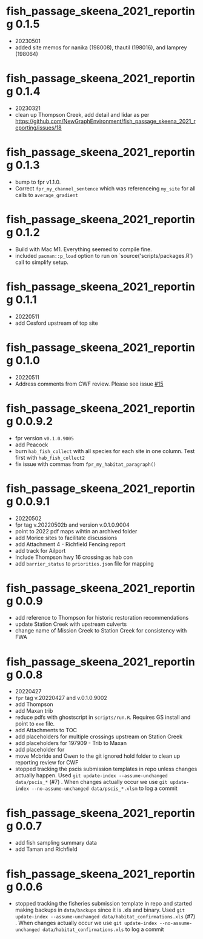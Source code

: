 # fish_passage_skeena_2021_reporting 0.1.5

* 20230501
* added site memos for nanika (198008), thautil (198016), and lamprey (198064)

# fish_passage_skeena_2021_reporting 0.1.4

  * 20230321
  * clean up Thompson Creek, add detail and lidar as per https://github.com/NewGraphEnvironment/fish_passage_skeena_2021_reporting/issues/18

# fish_passage_skeena_2021_reporting 0.1.3

  * bump to fpr v1.1.0.  
  * Correct `fpr_my_channel_sentence` which was referenceing `my_site` for all calls to `average_gradient`

# fish_passage_skeena_2021_reporting 0.1.2

  * Build with Mac M1.  Everything seemed to compile fine.
  * included `pacman::p_load` option to run on `source('scripts/packages.R') call to simplify setup.



# fish_passage_skeena_2021_reporting 0.1.1
 * 20220511
 * add Cesford upstream of top site



# fish_passage_skeena_2021_reporting 0.1.0

 * 20220511
 * Address comments from CWF review.  Please see issue [#15](https://github.com/NewGraphEnvironment/fish_passage_skeena_2021_reporting/issues/)


# fish_passage_skeena_2021_reporting 0.0.9.2

* fpr version `v0.1.0.9005` 
* add Peacock
* burn `hab_fish_collect` with all species for each site in one column.  Test first with `hab_fish_collect2`
* fix issue with commas from `fpr_my_habitat_paragraph()` 




# fish_passage_skeena_2021_reporting 0.0.9.1


* 20220502
* fpr tag v.20220502b  and version v.0.1.0.9004
* point to 2022 pdf maps wihtin an archived folder
* add Morice sites to facilitate discussions
* add Attachment 4 - Richfield Fencing report
* add track for Ailport
* Include Thompson hwy 16 crossing as hab con 
* add `barrier_status` to `priorities.json` file for mapping


# fish_passage_skeena_2021_reporting 0.0.9 

* add reference to Thompson for historic restoration recommendations
* update Station Creek with upstream culverts
* change name of Mission Creek to Station Creek for consistency with FWA



# fish_passage_skeena_2021_reporting 0.0.8 

* 20220427
* `fpr` tag v.20220427 and v.0.1.0.9002
* add Thompson
* add Maxan trib
* reduce pdfs with ghostscript in `scripts/run.R`.  Requires GS install and point to `exe` file. 
* add Attachments to TOC
* add placeholders for multiple crossings upstream on Station Creek
* add placeholders for 197909 - Trib to Maxan
* add placeholder for 
* move Mcbride and Owen to the git ignored hold folder to clean up reporting review for CWF
* stopped tracking the pscis submission templates in repo unless changes actually happen. Used `git update-index --assume-unchanged data/pscis_*` (#7) .  When changes actually occur we use `git update-index --no-assume-unchanged data/pscis_*.xlsm` to log a commit


# fish_passage_skeena_2021_reporting 0.0.7

* add fish sampling summary data
* add Taman and Richfield

# fish_passage_skeena_2021_reporting 0.0.6

* stopped tracking the fisheries submission template in repo and started making backups in `data/backups` since it is .xls and binary.  Used 
`git update-index --assume-unchanged data/habitat_confirmations.xls` 
(#7) .  When changes actually occur we use 
`git update-index --no-assume-unchanged data/habitat_confirmations.xls` 
to log a commit

